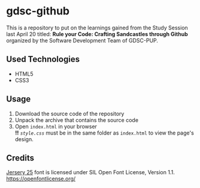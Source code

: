 # gdsc-github

This is a repository to put on the learnings gained from the Study Session last April 20 titled: **Rule your Code: Crafting Sandcastles through Github** organized by the Software Development Team of GDSC-PUP.

## Used Technologies

- HTML5
- CSS3

## Usage

1. Download the source code of the repository
2. Unpack the archive that contains the source code
3. Open `index.html` in your browser \
   **!!** _`style.css`_ must be in the same folder as `index.html` to view the page's design.

## Credits

[Jersery 25](https://github.com/scfried/soft-type-jersey) font is licensed under SIL Open Font License, Version 1.1. https://openfontlicense.org/
